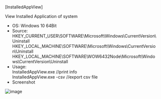 [InstalledAppView]

View Installed Application of system  

- OS: Windows 10 64Bit
- Source: HKEY_CURRENT_USER\SOFTWARE\Microsoft\Windows\CurrentVersion\Uninstall  
HKEY_LOCAL_MACHINE\SOFTWARE\Microsoft\Windows\CurrentVersion\Uninstall  
HKEY_LOCAL_MACHINE\SOFTWARE\WOW6432Node\Microsoft\Windows\CurrentVersion\Uninstall  
- Usage:  
InstalledAppView.exe //print info  
InstalledAppView.exe -csv //export csv file  
- Screenshot  

![image](https://user-images.githubusercontent.com/69110090/95010216-79812300-0662-11eb-9794-3edc1172ba61.png)
